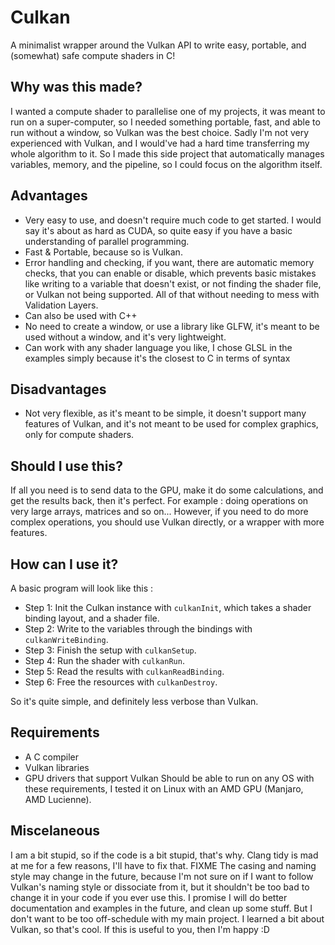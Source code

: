# Culkan
A minimalist wrapper around the Vulkan API to write easy, portable, and (somewhat) safe compute shaders in C!

## Why was this made?
I wanted a compute shader to parallelise one of my projects, it was meant to run on a super-computer, so I needed something portable, fast, and able to run without a window, so Vulkan was the best choice.
Sadly I'm not very experienced with Vulkan, and I would've had a hard time transferring my whole algorithm to it.
So I made this side project that automatically manages variables, memory, and the pipeline, so I could focus on the algorithm itself.

## Advantages
- Very easy to use, and doesn't require much code to get started. I would say it's about as hard as CUDA, so quite easy if you have a basic understanding of parallel programming.
- Fast & Portable, because so is Vulkan.
- Error handling and checking, if you want, there are automatic memory checks, that you can enable or disable, which prevents basic mistakes like writing to a variable that doesn't exist, or not finding the shader file, or Vulkan not being supported. All of that without needing to mess with Validation Layers.
- Can also be used with C++
- No need to create a window, or use a library like GLFW, it's meant to be used without a window, and it's very lightweight.
- Can work with any shader language you like, I chose GLSL in the examples simply because it's the closest to C in terms of syntax
## Disadvantages
- Not very flexible, as it's meant to be simple, it doesn't support many features of Vulkan, and it's not meant to be used for complex graphics, only for compute shaders.

## Should I use this?
If all you need is to send data to the GPU, make it do some calculations, and get the results back, then it's perfect.
For example : doing operations on very large arrays, matrices and so on...
However, if you need to do more complex operations, you should use Vulkan directly, or a wrapper with more features.

## How can I use it?
A basic program will look like this :
- Step 1: Init the Culkan instance with `culkanInit`, which takes a shader binding layout, and a shader file.
- Step 2: Write to the variables through the bindings with `culkanWriteBinding`.
- Step 3: Finish the setup with `culkanSetup`.
- Step 4: Run the shader with `culkanRun`.
- Step 5: Read the results with `culkanReadBinding`.
- Step 6: Free the resources with `culkanDestroy`.

So it's quite simple, and definitely less verbose than Vulkan.

## Requirements
- A C compiler
- Vulkan libraries
- GPU drivers that support Vulkan
Should be able to run on any OS with these requirements, I tested it on Linux with an AMD GPU (Manjaro, AMD Lucienne).

## Miscelaneous
I am a bit stupid, so if the code is a bit stupid, that's why.
Clang tidy is mad at me for a few reasons, I'll have to fix that. FIXME
The casing and naming style may change in the future, because I'm not sure on if I want to follow Vulkan's naming style or dissociate from it, but it shouldn't be too bad to change it in your code if you ever use this.
I promise I will do better documentation and examples in the future, and clean up some stuff. But I don't want to be too off-schedule with my main project.
I learned a bit about Vulkan, so that's cool.
If this is useful to you, then I'm happy :D
